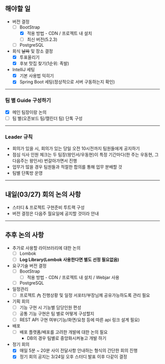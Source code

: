 

## 해야할 일

- 버전 결정
	- [ ] BootStrap
		- [x] 적용 방법 - CDN / 프로젝트 내 설치
		- [ ] 최신 버전(5.2.3) 
	- [ ] PostgreSQL

- 회식 ~~날짜~~ 및 장소 결정 
	- [x] 투표올리기
	- [x] 후보 맛집 찾기(1순위: 족발)

- IntelliJ 세팅
	- [x] 기본 사용법 익히기
	- [x] Spring Boot 세팅(정상적으로 서버 구동하는지 확인)

*** 

### 팀 별 Guide 구성하기

- [x] 메인 팀장이랑 논의
- [ ] 팀 별(오픈보드 팀/캘린더 팀) 단톡 구성

***

### Leader 규칙

-  회의가 있을 시, 회의가 있는 당일 오전 10시전까지 팀원들에게 공지하기
-  점심 식사 인원 체크는 두 팀장(왕인서/우동현)이 특정 기간마다(한 주는 우동현, 그 다음주는 왕인서) 번갈아가면서 진행
-  업무가 많을 경우 팀원들과 적절한 합의를 통해 업무 분배할 것
-  팀별 단톡방 운영

***

## 내일(03/27) 회의 논의 사항

- 스터디 & 프로젝트 구현준비 투트랙 구성
- 버전 결정은 다음주 월요일에 공지할 것이라 안내

***

## 추후 논의 사항


- 추가로 사용할 라이브러리에 대한 논의
	- [ ] Lombok
	- [ ] **Log Library(Lombok 사용한다면 별도 선정 필요없음)**

- 요구기술 버전 결정
	- [ ] BootStrap
		- [ ] 적용 방법 - CDN / 프로젝트 내 설치 / Webjar 사용
	- [ ] PostgreSQL

- 일정관리
	- [ ] 프로젝트 內 진행상황 및 일정 서포터/부장님께 공유가능하도록 관리 필요

- 기획 회의
	- [ ] 기능 구현 시 기능별 담당인원 편성
	- [ ] 공통 기능 구현은 팀 별로 어떻게 구성할지
	- [ ] REST API 구현 여부(기능/화면/요청 등에 따른 api 링크 설계 필요)

- 배포
	- [ ] 배포 플랫폼/배포를 고려한 개발에 대한 논의 필요 
		-  DB의 경우 팀별로 중앙화시켜놓고 개발 하기

- 정기 회의
	- [x] 매일 5분 ~ 20분 사이 전달사항 안내하는 형식의 간단한 회의 진행
	- [x] 정기 회의 공지는 3/24일 오후 스터디 발표 이후 다같이 결정